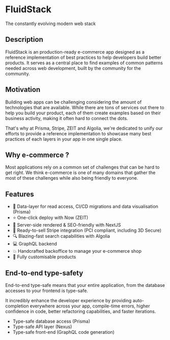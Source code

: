 # FluidStack
The constantly evolving modern web stack

## Description

FluidStack is an production-ready e-commerce app designed as a reference implementation of best practices to help developers build better products. It serves as a central place to find examples of common patterns needed across web development, built by the community for the community.

## Motivation

Building web apps can be challenging considering the amount of technologies that are available. While there are tons of services out there to help you build your product, each of them create examples based on their business activity, making it often hard to connect the dots.

That's why at Prisma, Stripe, ZEIT and Algolia, we're dedicated to unify our efforts to provide a reference implementation to showcase many best practices of each layers in your app in one single place.

## Why e-commerce ?

Most applications rely on a common set of challenges that can be hard to get right. We think e-commerce is one of many domains that gather the most of these challenges while also being friendly to everyone.

## Features

- 💨 Data-layer for read access, CI/CD migrations and data visualisation (Prisma)
- ⭐ One-click deploy with Now (ZEIT)
- 🤗 Server-side rendered & SEO-friendly with NextJS
- 💸 Ready-to-sell Stripe integration (PCI compliant, including 3D Secure)
- 🔍 Blazing-fast search capabilities with Algolia
- 💻 GraphQL backend
- 💥 Handcrafted backoffice to manage your e-commerce shop
- 🔏 Fully customisable products

## End-to-end type-safety

End-to-end type-safe means that your entire application, from the database accesses to your frontend is type-safe.

It incredibly enhance the developer experience by providing auto-completion everywhere across your app, compile-time errors, higher confidence in code, better refactoring capabilities, and faster iterations.

- Type-safe database access (Prisma)
- Type-safe API layer (Nexus)
- Type-safe front-end (GraphQL code generation)
